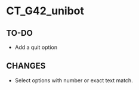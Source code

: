# CT_G42_unibot
## TO-DO
- Add a quit option

##  CHANGES
- Select options with number or exact text match.
